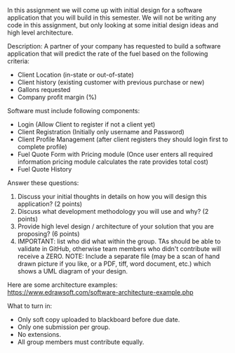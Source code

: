 In this assignment we will come up with initial design for a software application that you will build in this semester. 
We will not be writing any code in this assignment, but only looking at some initial design ideas and high level architecture.

Description: 
A partner of your company has requested to build a software application that will predict the rate of the fuel based on the following criteria:
- Client Location (in-state or out-of-state)
- Client history (existing customer with previous purchase or new)
- Gallons requested
- Company profit margin (%)

Software must include following components:
- Login (Allow Client to register if not a client yet)
- Client Registration (Initially only username and Password)
- Client Profile Management (after client registers they should login first to complete profile)
- Fuel Quote Form with Pricing module (Once user enters all required information pricing module calculates the rate provides total cost)
- Fuel Quote History

Answer these questions:

1. Discuss your initial thoughts in details on how you will design this application? (2 points)
2. Discuss what development methodology you will use and why? (2 points)
3. Provide high level design / architecture of your solution that you are proposing? (6 points)
4. IMPORTANT: list who did what within the group. TAs should be able to validate in GitHub, otherwise team members who didn't contribute will receive a ZERO.
NOTE: Include a separate file (may be a scan of hand drawn picture if you like, or a PDF, tiff, word document, etc.) which shows a UML diagram of your design.

Here are some architecture examples:
https://www.edrawsoft.com/software-architecture-example.php

What to turn in: 
- Only soft copy uploaded to blackboard before due date. 
- Only one submission per group.
- No extensions.
- All group members must contribute equally.